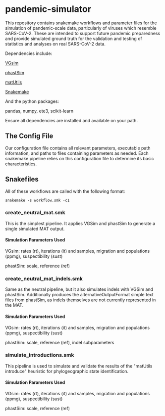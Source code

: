 # pandemic-simulator

This repository contains snakemake workflows and parameter files for the simulation of pandemic-scale data, particularly of viruses which resemble SARS-CoV-2. These are intended to support future pandemic preparedness and provide simulated ground truth for the validation and testing of statistics and analyses on real SARS-CoV-2 data.

Dependencies include:

[VGsim](https://github.com/Genomics-HSE/VGsim)

[phastSim](https://github.com/NicolaDM/phastSim)

[matUtils](https://github.com/yatisht/usher)

[Snakemake](https://snakemake.readthedocs.io/en/stable/)

And the python packages:

pandas, numpy, ete3, scikit-learn

Ensure all dependencies are installed and available on your path.

## The Config File
Our configuration file contains all relevant parameters, executable path information, and paths to files containing parameters as needed. Each snakemake pipeline relies on this configuration file to determine its basic characteristics.

## Snakefiles

All of these workflows are called with the following format:

```
snakemake -s workflow.smk -c1
```

### create_neutral_mat.smk

This is the simplest pipeline. It applies VGSim and phastSim to generate a single simulated MAT output.

#### Simulation Parameters Used

VGsim: rates (rt), iterations (it) and samples, migration and populations (ppmg), suspectibility (sust)

phastSim: scale, reference (ref)

### create_neutral_mat_indels.smk

Same as the neutral pipeline, but it also simulates indels with VGSim and phastSim. Additionally produces the alternativeOutputFormat simple text files from phastSim, as indels themselves are not currently represented in the MAT.

#### Simulation Parameters Used

VGsim: rates (rt), iterations (it) and samples, migration and populations (ppmg), suspectibility (sust)

phastSim: scale, reference (ref), indel subparameters

### simulate_introductions.smk

This pipeline is used to simulate and validate the results of the "matUtils introduce" heuristic for phylogeographic state identification. 

#### Simulation Parameters Used

VGsim: rates (rt), iterations (it) and samples, migration and populations (ppmg), suspectibility (sust)

phastSim: scale, reference (ref)

